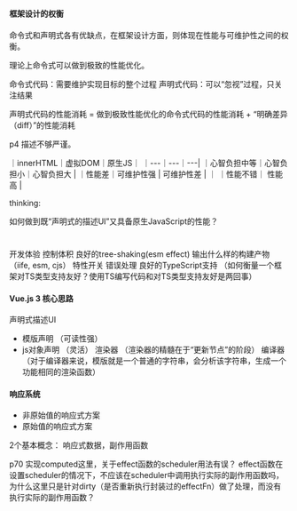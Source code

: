 # 

#### 框架设计的权衡

命令式和声明式各有优缺点，在框架设计方面，则体现在性能与可维护性之间的权衡。

理论上命令式可以做到极致的性能优化。

命令式代码：需要维护实现目标的整个过程
声明式代码：可以“忽视”过程，只关注结果

声明式代码的性能消耗 = 做到极致性能优化的命令式代码的性能消耗 + “明确差异（diff）”的性能消耗

p4 描述不够严谨。

｜innerHTML｜虚拟DOM｜原生JS｜
｜---｜---｜---|
｜心智负担中等｜心智负担小｜心智负担大 |
｜性能差｜可维护性强 | 可维护性差 |
｜     ｜性能不错｜ 性能高 |

thinking:

如何做到既“声明式的描述UI”又具备原生JavaScript的性能？

#

开发体验
控制体积
良好的tree-shaking(esm effect)
输出什么样的构建产物（iife, esm, cjs）
特性开关
错误处理
良好的TypeScript支持 （如何衡量一个框架对TS类型支持友好？使用TS编写代码和对TS类型支持友好是两回事）



#### Vue.js 3 核心思路

声明式描述UI
 - 模版声明 （可读性强）
 - js对象声明 （灵活）
渲染器 （渲染器的精髓在于“更新节点”的阶段）
编译器 （对于编译器来说，模版就是一个普通的字符串，会分析该字符串，生成一个功能相同的渲染函数）

#### 响应系统

- 非原始值的响应式方案
- 原始值的响应式方案

2个基本概念： 响应式数据，副作用函数

p70 实现computed这里，关于effect函数的scheduler用法有误？
effect函数在设置scheduler的情况下，不应该在scheduler中调用执行实际的副作用函数吗，为什么这里只是针对dirty（是否重新执行封装过的effectFn）做了处理，而没有执行实际的副作用函数？
